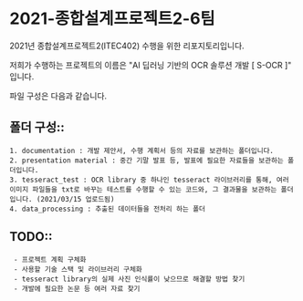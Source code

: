 # 2021-종합설계프로젝트2-6팀

2021년 종합설계프로젝트2(ITEC402) 수행을 위한 리포지토리입니다.

저희가 수행하는 프로젝트의 이름은 "AI 딥러닝 기반의 OCR 솔루션 개발 [ S-OCR ]" 입니다.

파일 구성은 다음과 같습니다.

## 폴더 구성::
    1. documentation : 개발 제안서, 수행 계획서 등의 자료를 보관하는 폴더입니다.
    2. presentation material : 중간 기말 발표 등, 발표에 필요한 자료들을 보관하는 폴더입니다.
    3. tesseract_test : OCR library 중 하나인 tesseract 라이브러리를 통해, 여러 이미지 파일들을 txt로 바꾸는 테스트를 수행할 수 있는 코드와, 그 결과물을 보관하는 폴더입니다. (2021/03/15 업로드됨)
    4. data_processing : 추출된 데이터들을 전처리 하는 폴더    

## TODO::

     - 프로젝트 계획 구체화
     - 사용할 기술 스택 및 라이브러리 구체화
     - tesseract library의 실제 사진 인식률이 낮으므로 해결할 방법 찾기
     - 개발에 필요한 논문 등 여러 자료 찾기
